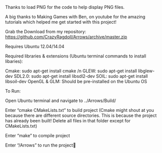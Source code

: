 

Thanks to load PNG for the code to help display PNG files.

A big thanks to Making Games with Ben, on youtube for the amazing tutorials which helped me get started with this project!

Grab the Download from my repository: https://github.com/CrazyRagdoll/Arrows/archive/master.zip

Requires Ubuntu 12.04/14.04

Required libraries & extensions (Ubuntu terminal commands to install libaries): 

Cmake: sudo apt-get install cmake /n
GLEW: sudo apt-get install libglew-dev
SDL2.0: sudo apt-get install libsdl2-dev
SOIL: sudo apt-get install libsoil-dev 
OpenGL & GLM: Should be pre-installed on the Ubuntu OS

To Run:

Open Ubuntu terminal and navigate to ../Arrows/Build/

Enter “cmake CMakeLists.txt” to build project (Cmake might shout at you because there are different source directories. This is because the project has already been built! Delete all files in that folder except for CMakeLists.txt)

Enter “make” to compile project

Enter “/Arrows” to run the project
